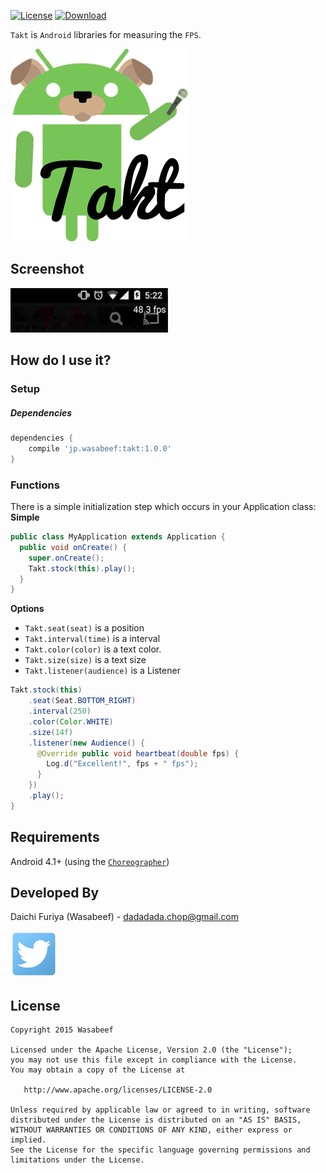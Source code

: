 [![License](https://img.shields.io/badge/license-Apache%202-blue.svg)](https://www.apache.org/licenses/LICENSE-2.0)
[![Download](https://api.bintray.com/packages/wasabeef/maven/takt/images/download.svg)](https://bintray.com/wasabeef/maven/takt/_latestVersion)

`Takt` is `Android` libraries for measuring the `FPS`.  

![logo](art/takt.png)

Screenshot
---

<img src="art/takt.gif" width="50%">

How do I use it?
---

### Setup

##### Dependencies
```groovy
dependencies {
    compile 'jp.wasabeef:takt:1.0.0'
}
```


### Functions

There is a simple initialization step which occurs in your Application class:
**Simple**
```java
public class MyApplication extends Application {
  public void onCreate() {
    super.onCreate();
    Takt.stock(this).play();
  }
}
```

**Options**

- `Takt.seat(seat)` is a position
- `Takt.interval(time)` is a interval
- `Takt.color(color)` is a text color.
- `Takt.size(size)` is a text size
- `Takt.listener(audience)` is a Listener

```java
Takt.stock(this)
    .seat(Seat.BOTTOM_RIGHT)
    .interval(250)
    .color(Color.WHITE)
    .size(14f)
    .listener(new Audience() {
      @Override public void heartbeat(double fps) {
        Log.d("Excellent!", fps + " fps");
      }
    })
    .play();
}
```

Requirements
--------------
Android 4.1+ (using the [`Choreographer`](http://developer.android.com/intl/ja/reference/android/view/Choreographer.html))

Developed By
-------
Daichi Furiya (Wasabeef) - <dadadada.chop@gmail.com>

<a href="https://twitter.com/wasabeef_jp">
<img alt="Follow me on Twitter"
src="https://raw.githubusercontent.com/wasabeef/art/master/twitter.png" width="75"/>
</a>

License
-------

    Copyright 2015 Wasabeef

    Licensed under the Apache License, Version 2.0 (the "License");
    you may not use this file except in compliance with the License.
    You may obtain a copy of the License at

       http://www.apache.org/licenses/LICENSE-2.0

    Unless required by applicable law or agreed to in writing, software
    distributed under the License is distributed on an "AS IS" BASIS,
    WITHOUT WARRANTIES OR CONDITIONS OF ANY KIND, either express or implied.
    See the License for the specific language governing permissions and
    limitations under the License.
